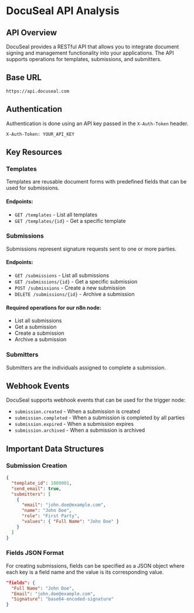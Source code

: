 # DocuSeal API Analysis

## API Overview
DocuSeal provides a RESTful API that allows you to integrate document signing and management functionality into your applications. The API supports operations for templates, submissions, and submitters.

## Base URL
```
https://api.docuseal.com
```

## Authentication
Authentication is done using an API key passed in the `X-Auth-Token` header.

```
X-Auth-Token: YOUR_API_KEY
```

## Key Resources

### Templates
Templates are reusable document forms with predefined fields that can be used for submissions.

#### Endpoints:
- `GET /templates` - List all templates
- `GET /templates/{id}` - Get a specific template

### Submissions
Submissions represent signature requests sent to one or more parties.

#### Endpoints:
- `GET /submissions` - List all submissions
- `GET /submissions/{id}` - Get a specific submission
- `POST /submissions` - Create a new submission
- `DELETE /submissions/{id}` - Archive a submission

#### Required operations for our n8n node:
- List all submissions
- Get a submission
- Create a submission
- Archive a submission

### Submitters
Submitters are the individuals assigned to complete a submission.

## Webhook Events
DocuSeal supports webhook events that can be used for the trigger node:

- `submission.created` - When a submission is created
- `submission.completed` - When a submission is completed by all parties
- `submission.expired` - When a submission expires
- `submission.archived` - When a submission is archived

## Important Data Structures

### Submission Creation
```json
{
  "template_id": 1000001,
  "send_email": true,
  "submitters": [
    {
      "email": "john.doe@example.com",
      "name": "John Doe",
      "role": "First Party",
      "values": { "Full Name": "John Doe" }
    }
  ]
}
```

### Fields JSON Format
For creating submissions, fields can be specified as a JSON object where each key is a field name and the value is its corresponding value.

```json
"fields": {
  "Full Name": "John Doe",
  "Email": "john.doe@example.com",
  "Signature": "base64-encoded-signature"
}
```
